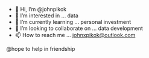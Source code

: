 - 👋 Hi, I’m @johnpikok 
- 👀 I’m interested in ... data
- 🌱 I’m currently learning ... personal investment 
- 💞️ I’m looking to collaborate on ... data development 
- 📫 How to reach me ...
 johnxpikok@outlook.com 
<!---
johnpikok/johnpikok is a ✨ special ✨ repository because its `README.md` (this file) appears on your GitHub profile.
You can click the Preview link to take a look at your changes.
--->
@hope to help in friendship 
